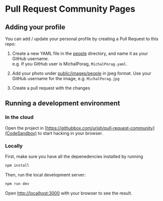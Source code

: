 # Pull Request Community Pages

## Adding your profile

You can add / update your personal profile by creating a Pull Request to this repo:

1. Create a new YAML file in the [people](people/) directory, and name it as your GitHub username.  
   e.g. If you GitHub user is MichalPorag, `MichalPorag.yaml`.

2. Add your photo under [public/images/people](public/images/people) in jpeg format. Use your GitHub 
   username for the image, e.g. `MichalPorag.jpg`

3. Create a pull request with the changes

## Running a development environment

### In the cloud

Open the project in [https://githubbox.com/urish/pull-request-community](CodeSandbox) to start hacking in your browser.

### Locally

First, make sure you have all the depenedencies installed by running

```bash
npm install
```

Then, run the local development server:

```bash
npm run dev
```

Open [http://localhost:3000](http://localhost:3000) with your browser to see the result.

